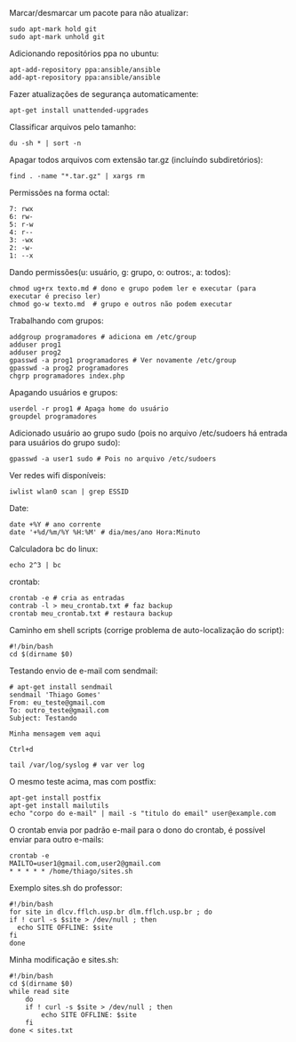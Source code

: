 Marcar/desmarcar um pacote para não atualizar:

    sudo apt-mark hold git
    sudo apt-mark unhold git

Adicionando repositórios ppa no ubuntu:

    apt-add-repository ppa:ansible/ansible
    add-apt-repository ppa:ansible/ansible

Fazer atualizações de segurança automaticamente:

    apt-get install unattended-upgrades

Classificar arquivos pelo tamanho:

    du -sh * | sort -n

Apagar todos arquivos com extensão tar.gz (incluíndo subdiretórios):

    find . -name "*.tar.gz" | xargs rm

Permissões na forma octal:

    7: rwx
    6: rw- 
    5: r-w
    4: r--
    3: -wx
    2: -w-
    1: --x

Dando permissões(u: usuário, g: grupo, o: outros:, a: todos):
  
    chmod ug+rx texto.md # dono e grupo podem ler e executar (para executar é preciso ler)
    chmod go-w texto.md  # grupo e outros não podem executar
    
Trabalhando com grupos:
  
    addgroup programadores # adiciona em /etc/group 
    adduser prog1
    adduser prog2
    gpasswd -a prog1 programadores # Ver novamente /etc/group
    gpasswd -a prog2 programadores
    chgrp programadores index.php

Apagando usuários e grupos:

    userdel -r prog1 # Apaga home do usuário
    groupdel programadores

Adicionado usuário ao grupo sudo (pois no arquivo /etc/sudoers há entrada para usuários do grupo sudo):

    gpasswd -a user1 sudo # Pois no arquivo /etc/sudoers

Ver redes wifi disponíveis:

    iwlist wlan0 scan | grep ESSID

Date:

    date +%Y # ano corrente
    date '+%d/%m/%Y %H:%M' # dia/mes/ano Hora:Minuto

Calculadora bc do linux:

    echo 2^3 | bc

crontab:

    crontab -e # cria as entradas
    contrab -l > meu_crontab.txt # faz backup
    crontab meu_crontab.txt # restaura backup    

Caminho em shell scripts (corrige problema de auto-localização do script):

    #!/bin/bash
    cd $(dirname $0)

Testando envio de e-mail com sendmail:
 
    # apt-get install sendmail
    sendmail 'Thiago Gomes'
    From: eu_teste@gmail.com   
    To: outro_teste@gmail.com
    Subject: Testando

    Minha mensagem vem aqui
    
    Ctrl+d

    tail /var/log/syslog # var ver log

O mesmo teste acima, mas com postfix:
    
    apt-get install postfix
    apt-get install mailutils
    echo "corpo do e-mail" | mail -s "titulo do email" user@example.com

O crontab envia por padrão e-mail para o dono do crontab, é possível enviar para outro e-mails:

    crontab -e
    MAILTO=user1@gmail.com,user2@gmail.com
    * * * * * /home/thiago/sites.sh

Exemplo sites.sh do professor:
    
    #!/bin/bash
    for site in dlcv.fflch.usp.br dlm.fflch.usp.br ; do
	if ! curl -s $site > /dev/null ; then
	  echo SITE OFFLINE: $site
	fi
    done

Minha modificação e sites.sh:

    #!/bin/bash
    cd $(dirname $0)
    while read site
        do
        if ! curl -s $site > /dev/null ; then
            echo SITE OFFLINE: $site
        fi
    done < sites.txt

